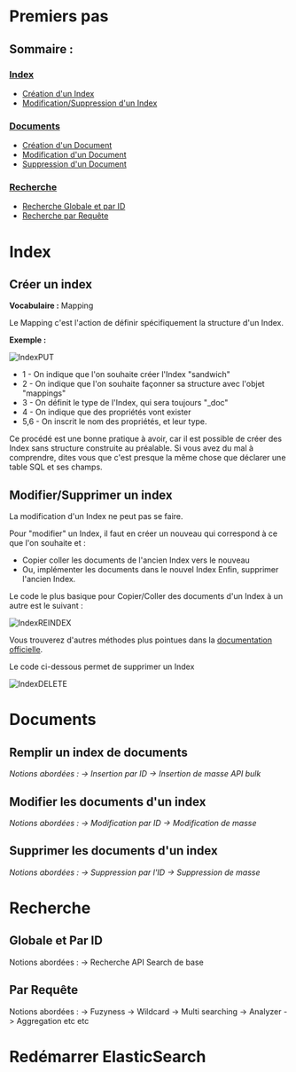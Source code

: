 # Premiers pas

## Sommaire :
### [Index](#user-content-index)
*  [Création d'un Index](#user-content-créer-un-index)
*  [Modification/Suppression d'un Index](#user-content-modifiersupprimer-un-index)

### [Documents](#user-content-documents)
*  [Création d'un Document](#user-content-remplir-un-index-de-documents)
*  [Modification d'un Document](#user-content-modifier-les-documents-dun-index)
*  [Suppression d'un Document](#user-content-supprimer-les-documents-dun-index)

### [Recherche](#user-content-recherche)
*  [Recherche Globale et par ID](#user-content-globale-et-par-id)
*  [Recherche par Requête](#user-content-par-requête)

# Index 

## Créer un index

**Vocabulaire :** Mapping

Le Mapping c'est l'action de définir spécifiquement la structure d'un Index.

**Exemple :** 

![IndexPUT](/uploads/328406612f6e110fe17a6559780e6c74/IndexPUT.png)

*  1 - On indique que l'on souhaite créer l'Index "sandwich" 
*  2 - On indique que l'on souhaite façonner sa structure avec l'objet "mappings"
*  3 - On définit le type de l'Index, qui sera toujours "_doc"
*  4 - On indique que des propriétés vont exister
*  5,6 - On inscrit le nom des propriétés, et leur type. 

Ce procédé est une bonne pratique à avoir, car il est possible de créer des Index sans structure construite au préalable. Si vous avez du mal à comprendre, dites vous que c'est presque la même chose que déclarer une table SQL et ses champs.

## Modifier/Supprimer un index 

La modification d'un Index  ne peut pas se faire.

Pour "modifier" un Index, il faut en créer un nouveau qui correspond à ce que l'on souhaite et :
*  Copier coller les documents de l'ancien Index vers le nouveau
*  Ou, implémenter les documents dans le nouvel Index
Enfin, supprimer l'ancien Index. 

Le code le plus basique pour Copier/Coller des documents d'un Index à un autre est le suivant :

![IndexREINDEX](/uploads/bb9952c216627fca5d275cb60823000f/IndexREINDEX.png)

Vous trouverez d'autres méthodes plus pointues dans la [documentation officielle]().

Le code ci-dessous permet de supprimer un Index 

![IndexDELETE](/uploads/74b82cae725c5dddaa29e36ed88d5f72/IndexDELETE.png)

# Documents

## Remplir un index de documents 

*Notions abordées : 
-> Insertion par ID
-> Insertion de masse API bulk*

## Modifier les documents d'un index 

*Notions abordées :
-> Modification par ID
-> Modification de masse*

## Supprimer les documents d'un index 

*Notions abordées :
-> Suppression par l'ID
-> Suppression de masse*

# Recherche 

## Globale et Par ID

Notions abordées : 
-> Recherche API Search de base

## Par Requête

Notions abordées : 
-> Fuzyness
-> Wildcard
-> Multi searching
-> Analyzer
-> Aggregation
etc etc

# Redémarrer ElasticSearch